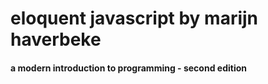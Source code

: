 # eloquent javascript by marijn haverbeke
#### a modern introduction to programming - second edition
